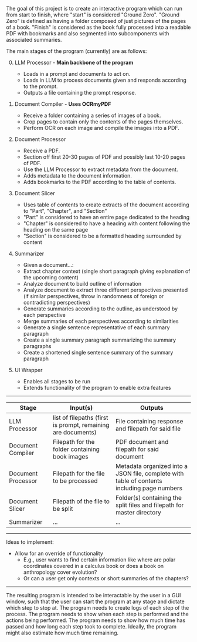 
The goal of this project is to create an interactive program which can run from start to finish, where "start" is considered "Ground Zero". "Ground Zero" is defined as having a folder composed of just pictures of the pages of a book. "Finish" is considered as the book fully processed into a readable PDF with bookmarks and also segmented into subcomponents with associated summaries.

The main stages of the program (currently) are as follows:

0. LLM Processor - **Main backbone of the program**
	- Loads in a prompt and documents to act on.
	- Loads in LLM to process documents given and responds according to the prompt.
	- Outputs a file containing the prompt response.

1. Document Compiler - **Uses OCRmyPDF**
	- Receive a folder containing a series of images of a book.
	- Crop pages to contain only the contents of the pages themselves.
	- Perform OCR on each image and compile the images into a PDF.

2. Document Processor
	- Receive a PDF.
	- Section off first 20-30 pages of PDF and possibly last 10-20 pages of PDF.
	- Use the LLM Processor to extract metadata from the document.
	- Adds metadata to the document information.
	- Adds bookmarks to the PDF according to the table of contents.

3. Document Slicer
	- Uses table of contents to create extracts of the document according to "Part", "Chapter", and "Section"
	- "Part" is considered to have an entire page dedicated to the heading
	- "Chapter" is considered to have a heading with content following the heading on the same page
	- "Section" is considered to be a formatted heading surrounded by content

4. Summarizer
	- Given a document...:
	- Extract chapter context (single short paragraph giving explanation of the upcoming content)
	- Analyze document to build outline of information
	- Analyze document to extract three different perspectives presented (if similar perspectives, throw in randomness of foreign or contradicting perspectives)
	- Generate summaries according to the outline, as understood by each perspective
	- Merge summaries of each perspectives according to similarities
	- Generate a single sentence representative of each summary paragraph
	- Create a single summary paragraph summarizing the summary paragraphs
	- Create a shortened single sentence summary of the summary paragraph
5. UI Wrapper
	- Enables all stages to be run
	- Extends functionality of the program to enable extra features

---

| Stage | Input(s) | Outputs |
| --- | --- | --- |
| LLM Processor | list of filepaths (first is prompt, remaining are documents) | File containing response and filepath for said file |
| Document Compiler | Filepath for the folder containing book images | PDF document and filepath for said document |
| Document Processor | Filepath for the file to be processed | Metadata organized into a JSON file, complete with table of contents including page numbers |
| Document Slicer | Filepath of the file to be split | Folder(s) containing the split files and filepath for master directory |
| Summarizer | ... | ... |

---
Ideas to implement:
- Allow for an override of functionality
	- E.g., user wants to find certain information like where are polar coordinates covered in a calculus book or does a book on anthropology cover evolution?
	- Or can a user get only contexts or short summaries of the chapters?

---

The resulting program is intended to be interactable by the user in a GUI window, such that the user can start the program at any stage and dictate which step to stop at. The program needs to create logs of each step of the process. The program needs to show when each step is performed and the actions being performed. The program needs to show how much time has passed and how long each step took to complete. Ideally, the program might also estimate how much time remaining.